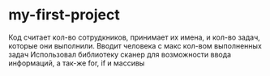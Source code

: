 # my-first-project
Код считает кол-во сотрудкников, принимает их имена, и кол-во задач, которые они выполнили.
Вводит человека с макс кол-вом выполненных задач
Использовал библиотеку сканер для возможности ввода информаций, а так-же for, if и массивы
